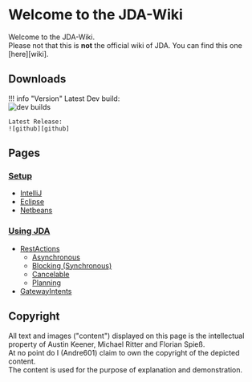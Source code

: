 [dev builds]: https://img.shields.io/bintray/v/dv8fromtheworld/maven/JDA?label=Bintray
[github]: https://img.shields.io/github/v/release/dv8fromtheworld/JDA?label=GitHub%20Release

# Welcome to the JDA-Wiki
Welcome to the JDA-Wiki.  
Please not that this is **not** the official wiki of JDA. You can find this one [here][wiki].

## Downloads

!!! info "Version"
    Latest Dev build:  
    ![dev builds][dev builds]
    
    Latest Release:  
    ![github][github]

## Pages

### [Setup](setup)
- [IntelliJ](setup/intellij)
- [Eclipse](setup/eclipse)
- [Netbeans](setup/netbeans)

### [Using JDA](usage)
- [RestActions](usage/restaction)
    - [Asynchronous](usage/restaction#asynchronous)
	- [Blocking (Synchronous)](usage/restaction#blocking)
	- [Cancelable](usage/restaction#cancelable)
	- [Planning](usage/restaction#xafter)
- [GatewayIntents](usage/gatewayintents)

## Copyright
All text and images ("content") displayed on this page is the intellectual property of Austin Keener, Michael Ritter and Florian Spieß.  
At no point do I (Andre601) claim to own the copyright of the depicted content.  
The content is used for the purpose of explanation and demonstration.
